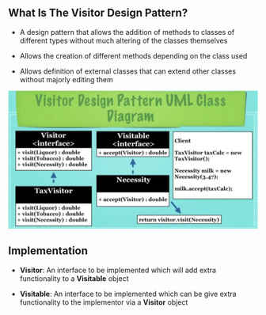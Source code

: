 ## What Is The Visitor Design Pattern?

* A design pattern that allows the addition of methods to classes
  of different types without much altering of the classes themselves

* Allows the creation of different methods depending on the class
  used

* Allows definition of external classes that can extend other
  classes without majorly editing them

![Visitor_Desgin_Pattern_UML_Diagram.png](res/Visitor-Desgin-Pattern-UML-Diagram.png)

## Implementation
* **Visitor**: An interface to be implemented which will add
  extra functionality to a **Visitable** object

* **Visitable**: An interface to be implemented which can be give
  extra functionality to the implementor via a **Visitor** object